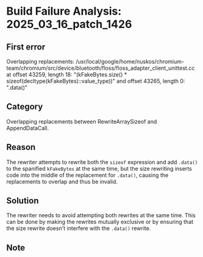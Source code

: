 # Build Failure Analysis: 2025_03_16_patch_1426

## First error

Overlapping replacements: /usr/local/google/home/nuskos/chromium-team/chromium/src/device/bluetooth/floss/floss_adapter_client_unittest.cc at offset 43259, length 18: "(kFakeBytes.size() * sizeof(decltype(kFakeBytes)::value_type))" and offset 43265, length 0: ".data()"

## Category
Overlapping replacements between RewriteArraySizeof and AppendDataCall.

## Reason
The rewriter attempts to rewrite both the `sizeof` expression and add `.data()` to the spanified `kFakeBytes` at the same time, but the size rewriting inserts code into the middle of the replacement for `.data()`, causing the replacements to overlap and thus be invalid.

## Solution
The rewriter needs to avoid attempting both rewrites at the same time. This can be done by making the rewrites mutually exclusive or by ensuring that the size rewrite doesn't interfere with the `.data()` rewrite.

## Note